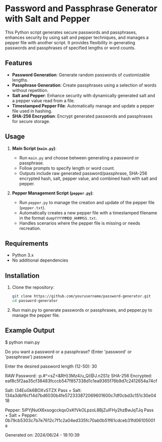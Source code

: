 # Password and Passphrase Generator with Salt and Pepper

This Python script generates secure passwords and passphrases, enhances security by using salt and pepper techniques, and manages a pepper file with another script. It provides flexibility in generating passwords and passphrases of specified lengths or word counts.

## Features

- **Password Generation**: Generate random passwords of customizable lengths.
- **Passphrase Generation**: Create passphrases using a selection of words without repetition.
- **Salt and Pepper**: Enhance security with dynamically generated salt and a pepper value read from a file.
- **Timestamped Pepper File**: Automatically manage and update a pepper file used in hashing.
- **SHA-256 Encryption**: Encrypt generated passwords and passphrases for secure storage.

## Usage

1. **Main Script (`main.py`)**:
   - Run `main.py` and choose between generating a password or passphrase.
   - Follow prompts to specify length or word count.
   - Outputs include raw generated password/passphrase, SHA-256 encrypted hash, salt, pepper value, and combined hash with salt and pepper.

2. **Pepper Management Script (`pepper.py`)**:
   - Run `pepper.py` to manage the creation and update of the pepper file (`pepper.txt`).
   - Automatically creates a new pepper file with a timestamped filename in the format `dumpYYYYMMDD_HHMMSS.txt`.
   - Handles scenarios where the pepper file is missing or needs recreation.

## Requirements

- Python 3.x
- No additional dependencies

## Installation

1. Clone the repository:
   ```bash
   git clone https://github.com/yourusername/password-generator.git
   cd password-generator
   
2. Run main.py to generate passwords or passphrases, and pepper.py to manage the pepper file.

## Example Output

$ python main.py

Do you want a password or a passphrase? (Enter 'password' or 'passphrase')
password

Enter the desired password length (12-50):
30

RAW Password: :p.#^<sZ<&RH}3Mz4/u_Q(@J.n2S1z
SHA-256 Encrypted: eaf8c5f2aa35cf38483fcccb547f857338d1c1ea9365f76b9d7c2412654a74cf

Salt: I34EuGk6BOXvSTZX
Pass + Salt: 134a3dbf6cf14d7bd6030b4fe572333872069601600c7df0cbd3c151c30e0418

Pepper: 5iPYjNutX6xsogcckqxOxKfVkOLpzoL8BjZulFHy2hzBwJqTJq
Pass + Salt + Pepper: 0b79cb5303c7b7e7612c7f1c2a04ed335fc70ab0b51f61cdceb31fd06105001a

Generated on: 2024/06/24 - 18:10:39

